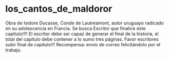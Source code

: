 # los_cantos_de_maldoror
Obra de Isidore Ducasse, Conde de Lautreamont, autor uruguayo radicado en su adolescencia en Francia.
Se busca Escritor que finalice este capítulo!!!!
El escritor debe ser capaz de generar el final de la historia, el total del capítulo debe contener a lo sumo tres páginas.
Favor escritores subir final de capítulo!!!
Recompensa: envío de correo felicitándolo por el trabajo.
